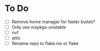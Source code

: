 # To Do

- [ ] Remove home manager for faster builds?
- [ ] Only use nixpkgs-unstable
- [ ] nvf
- [ ] attic
- [ ] Rename repo to flake.nix or flake
